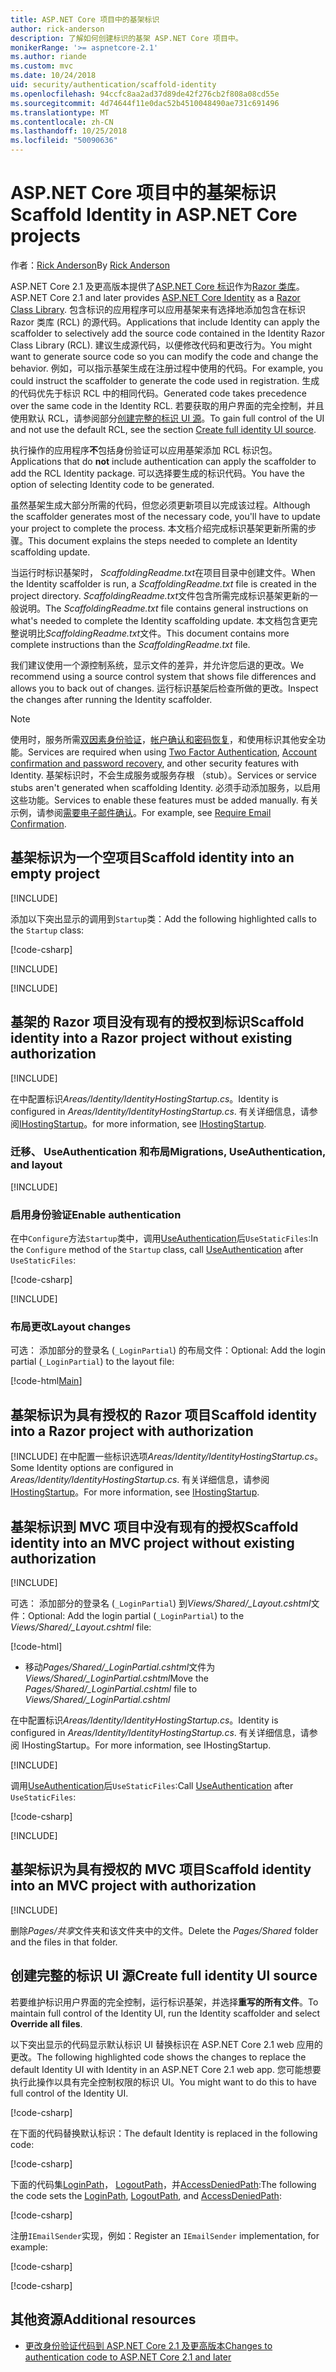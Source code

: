 ```yaml
---
title: ASP.NET Core 项目中的基架标识
author: rick-anderson
description: 了解如何创建标识的基架 ASP.NET Core 项目中。
monikerRange: '>= aspnetcore-2.1'
ms.author: riande
ms.custom: mvc
ms.date: 10/24/2018
uid: security/authentication/scaffold-identity
ms.openlocfilehash: 94ccfc8aa2ad37d89de42f276cb2f808a08cd55e
ms.sourcegitcommit: 4d74644f11e0dac52b4510048490ae731c691496
ms.translationtype: MT
ms.contentlocale: zh-CN
ms.lasthandoff: 10/25/2018
ms.locfileid: "50090636"
---
```

# <a name="scaffold-identity-in-aspnet-core-projects"></a><span data-ttu-id="3ade2-103">ASP.NET Core 项目中的基架标识</span><span class="sxs-lookup"><span data-stu-id="3ade2-103">Scaffold Identity in ASP.NET Core projects</span></span>

<span data-ttu-id="3ade2-104">作者：[Rick Anderson](https://twitter.com/RickAndMSFT)</span><span class="sxs-lookup"><span data-stu-id="3ade2-104">By [Rick Anderson](https://twitter.com/RickAndMSFT)</span></span>

<span data-ttu-id="3ade2-105">ASP.NET Core 2.1 及更高版本提供了[ASP.NET Core 标识](xref:security/authentication/identity)作为[Razor 类库](xref:razor-pages/ui-class)。</span><span class="sxs-lookup"><span data-stu-id="3ade2-105">ASP.NET Core 2.1 and later provides [ASP.NET Core Identity](xref:security/authentication/identity) as a [Razor Class Library](xref:razor-pages/ui-class).</span></span> <span data-ttu-id="3ade2-106">包含标识的应用程序可以应用基架来有选择地添加包含在标识 Razor 类库 (RCL) 的源代码。</span><span class="sxs-lookup"><span data-stu-id="3ade2-106">Applications that include Identity can apply the scaffolder to selectively add the source code contained in the Identity Razor Class Library (RCL).</span></span> <span data-ttu-id="3ade2-107">建议生成源代码，以便修改代码和更改行为。</span><span class="sxs-lookup"><span data-stu-id="3ade2-107">You might want to generate source code so you can modify the code and change the behavior.</span></span> <span data-ttu-id="3ade2-108">例如，可以指示基架生成在注册过程中使用的代码。</span><span class="sxs-lookup"><span data-stu-id="3ade2-108">For example, you could instruct the scaffolder to generate the code used in registration.</span></span> <span data-ttu-id="3ade2-109">生成的代码优先于标识 RCL 中的相同代码。</span><span class="sxs-lookup"><span data-stu-id="3ade2-109">Generated code takes precedence over the same code in the Identity RCL.</span></span> <span data-ttu-id="3ade2-110">若要获取的用户界面的完全控制，并且使用默认 RCL，请参阅部分[创建完整的标识 UI 源](#full)。</span><span class="sxs-lookup"><span data-stu-id="3ade2-110">To gain full control of the UI and not use the default RCL, see the section [Create full identity UI source](#full).</span></span>

<span data-ttu-id="3ade2-111">执行操作的应用程序**不**包括身份验证可以应用基架添加 RCL 标识包。</span><span class="sxs-lookup"><span data-stu-id="3ade2-111">Applications that do **not** include authentication can apply the scaffolder to add the RCL Identity package.</span></span> <span data-ttu-id="3ade2-112">可以选择要生成的标识代码。</span><span class="sxs-lookup"><span data-stu-id="3ade2-112">You have the option of selecting Identity code to be generated.</span></span>

<span data-ttu-id="3ade2-113">虽然基架生成大部分所需的代码，但您必须更新项目以完成该过程。</span><span class="sxs-lookup"><span data-stu-id="3ade2-113">Although the scaffolder generates most of the necessary code, you'll have to update your project to complete the process.</span></span> <span data-ttu-id="3ade2-114">本文档介绍完成标识基架更新所需的步骤。</span><span class="sxs-lookup"><span data-stu-id="3ade2-114">This document explains the steps needed to complete an Identity scaffolding update.</span></span>

<span data-ttu-id="3ade2-115">当运行时标识基架时， *ScaffoldingReadme.txt*在项目目录中创建文件。</span><span class="sxs-lookup"><span data-stu-id="3ade2-115">When the Identity scaffolder is run, a *ScaffoldingReadme.txt* file is created in the project directory.</span></span> <span data-ttu-id="3ade2-116">*ScaffoldingReadme.txt*文件包含所需完成标识基架更新的一般说明。</span><span class="sxs-lookup"><span data-stu-id="3ade2-116">The *ScaffoldingReadme.txt* file contains general instructions on what's needed to complete the Identity scaffolding update.</span></span> <span data-ttu-id="3ade2-117">本文档包含更完整说明比*ScaffoldingReadme.txt*文件。</span><span class="sxs-lookup"><span data-stu-id="3ade2-117">This document contains more complete instructions than the *ScaffoldingReadme.txt* file.</span></span>

<span data-ttu-id="3ade2-118">我们建议使用一个源控制系统，显示文件的差异，并允许您后退的更改。</span><span class="sxs-lookup"><span data-stu-id="3ade2-118">We recommend using a source control system that shows file differences and allows you to back out of changes.</span></span> <span data-ttu-id="3ade2-119">运行标识基架后检查所做的更改。</span><span class="sxs-lookup"><span data-stu-id="3ade2-119">Inspect the changes after running the Identity scaffolder.</span></span>

> [!NOTE]
> <span data-ttu-id="3ade2-120">使用时，服务所需[双因素身份验证](xref:security/authentication/identity-enable-qrcodes)，[帐户确认和密码恢复](xref:security/authentication/accconfirm)，和使用标识其他安全功能。</span><span class="sxs-lookup"><span data-stu-id="3ade2-120">Services are required when using [Two Factor Authentication](xref:security/authentication/identity-enable-qrcodes), [Account confirmation and password recovery](xref:security/authentication/accconfirm), and other security features with Identity.</span></span> <span data-ttu-id="3ade2-121">基架标识时，不会生成服务或服务存根 （stub）。</span><span class="sxs-lookup"><span data-stu-id="3ade2-121">Services or service stubs aren't generated when scaffolding Identity.</span></span> <span data-ttu-id="3ade2-122">必须手动添加服务，以启用这些功能。</span><span class="sxs-lookup"><span data-stu-id="3ade2-122">Services to enable these features must be added manually.</span></span> <span data-ttu-id="3ade2-123">有关示例，请参阅[需要电子邮件确认](xref:security/authentication/accconfirm#require-email-confirmation)。</span><span class="sxs-lookup"><span data-stu-id="3ade2-123">For example, see [Require Email Confirmation](xref:security/authentication/accconfirm#require-email-confirmation).</span></span>

## <a name="scaffold-identity-into-an-empty-project"></a><span data-ttu-id="3ade2-124">基架标识为一个空项目</span><span class="sxs-lookup"><span data-stu-id="3ade2-124">Scaffold identity into an empty project</span></span>

[!INCLUDE[](~/includes/scaffold-identity/id-scaffold-dlg.md)]

<span data-ttu-id="3ade2-125">添加以下突出显示的调用到`Startup`类：</span><span class="sxs-lookup"><span data-stu-id="3ade2-125">Add the following highlighted calls to the `Startup` class:</span></span>

[!code-csharp[](scaffold-identity/sample/StartupEmpty.cs?name=snippet1&highlight=5,20-23)]

[!INCLUDE[](~/includes/scaffold-identity/hsts.md)]

[!INCLUDE[](~/includes/scaffold-identity/migrations.md)]

## <a name="scaffold-identity-into-a-razor-project-without-existing-authorization"></a><span data-ttu-id="3ade2-126">基架的 Razor 项目没有现有的授权到标识</span><span class="sxs-lookup"><span data-stu-id="3ade2-126">Scaffold identity into a Razor project without existing authorization</span></span>

<!--
set projNam=RPnoAuth
set projType=razor
set version=2.1.0

dotnet new %projType% -o %projNam%
cd %projNam%
dotnet add package Microsoft.VisualStudio.Web.CodeGeneration.Design -v %version%
dotnet restore
dotnet aspnet-codegenerator identity --useDefaultUI
dotnet ef migrations add CreateIdentitySchema
dotnet ef database update
-->

[!INCLUDE[](~/includes/scaffold-identity/id-scaffold-dlg.md)]

<span data-ttu-id="3ade2-127">在中配置标识*Areas/Identity/IdentityHostingStartup.cs*。</span><span class="sxs-lookup"><span data-stu-id="3ade2-127">Identity is configured in *Areas/Identity/IdentityHostingStartup.cs*.</span></span> <span data-ttu-id="3ade2-128">有关详细信息，请参阅[IHostingStartup](xref:fundamentals/configuration/platform-specific-configuration)。</span><span class="sxs-lookup"><span data-stu-id="3ade2-128">for more information, see [IHostingStartup](xref:fundamentals/configuration/platform-specific-configuration).</span></span>

<a name="efm"></a>

### <a name="migrations-useauthentication-and-layout"></a><span data-ttu-id="3ade2-129">迁移、 UseAuthentication 和布局</span><span class="sxs-lookup"><span data-stu-id="3ade2-129">Migrations, UseAuthentication, and layout</span></span>

[!INCLUDE[](~/includes/scaffold-identity/migrations.md)]

<a name="useauthentication"></a>

### <a name="enable-authentication"></a><span data-ttu-id="3ade2-130">启用身份验证</span><span class="sxs-lookup"><span data-stu-id="3ade2-130">Enable authentication</span></span>

<span data-ttu-id="3ade2-131">在中`Configure`方法`Startup`类中，调用[UseAuthentication](/dotnet/api/microsoft.aspnetcore.builder.authappbuilderextensions.useauthentication?view=aspnetcore-2.0#Microsoft_AspNetCore_Builder_AuthAppBuilderExtensions_UseAuthentication_Microsoft_AspNetCore_Builder_IApplicationBuilder_)后`UseStaticFiles`:</span><span class="sxs-lookup"><span data-stu-id="3ade2-131">In the `Configure` method of the `Startup` class, call [UseAuthentication](/dotnet/api/microsoft.aspnetcore.builder.authappbuilderextensions.useauthentication?view=aspnetcore-2.0#Microsoft_AspNetCore_Builder_AuthAppBuilderExtensions_UseAuthentication_Microsoft_AspNetCore_Builder_IApplicationBuilder_) after `UseStaticFiles`:</span></span>

[!code-csharp[](scaffold-identity/sample/StartupRPnoAuth.cs?name=snippet1&highlight=29)]

[!INCLUDE[](~/includes/scaffold-identity/hsts.md)]

### <a name="layout-changes"></a><span data-ttu-id="3ade2-132">布局更改</span><span class="sxs-lookup"><span data-stu-id="3ade2-132">Layout changes</span></span>

<span data-ttu-id="3ade2-133">可选： 添加部分的登录名 (`_LoginPartial`) 的布局文件：</span><span class="sxs-lookup"><span data-stu-id="3ade2-133">Optional: Add the login partial (`_LoginPartial`) to the layout file:</span></span>

[!code-html[Main](scaffold-identity/sample/_Layout.cshtml?highlight=37)]

## <a name="scaffold-identity-into-a-razor-project-with-authorization"></a><span data-ttu-id="3ade2-134">基架标识为具有授权的 Razor 项目</span><span class="sxs-lookup"><span data-stu-id="3ade2-134">Scaffold identity into a Razor project with authorization</span></span>

<!--
Use >=2.1: dotnet new webapp -au Individual -o RPauth
Use = 2.0: dotnet new razor -au Individual -o RPauth

dotnet new webapp -au Individual -o RPauth

dotnet new razor -au Individual -o RPauth
cd RPauth
dotnet add package Microsoft.VisualStudio.Web.CodeGeneration.Design
dotnet restore
dotnet aspnet-codegenerator identity -dc RPauth.Data.ApplicationDbContext --files Account.Register
-->

[!INCLUDE[](~/includes/scaffold-identity/id-scaffold-dlg-auth.md)]
<span data-ttu-id="3ade2-135">在中配置一些标识选项*Areas/Identity/IdentityHostingStartup.cs*。</span><span class="sxs-lookup"><span data-stu-id="3ade2-135">Some Identity options are configured in *Areas/Identity/IdentityHostingStartup.cs*.</span></span> <span data-ttu-id="3ade2-136">有关详细信息，请参阅[IHostingStartup](xref:fundamentals/configuration/platform-specific-configuration)。</span><span class="sxs-lookup"><span data-stu-id="3ade2-136">For more information, see [IHostingStartup](xref:fundamentals/configuration/platform-specific-configuration).</span></span>

## <a name="scaffold-identity-into-an-mvc-project-without-existing-authorization"></a><span data-ttu-id="3ade2-137">基架标识到 MVC 项目中没有现有的授权</span><span class="sxs-lookup"><span data-stu-id="3ade2-137">Scaffold identity into an MVC project without existing authorization</span></span>

<!--
set projNam=MvcNoAuth
set projType=mvc
set version=2.1.0

dotnet new %projType% -o %projNam%
cd %projNam%
dotnet add package Microsoft.VisualStudio.Web.CodeGeneration.Design -v %version%
dotnet restore
dotnet aspnet-codegenerator identity --useDefaultUI
dotnet ef migrations add CreateIdentitySchema
dotnet ef database update
-->

[!INCLUDE[](~/includes/scaffold-identity/id-scaffold-dlg.md)]

<span data-ttu-id="3ade2-138">可选： 添加部分的登录名 (`_LoginPartial`) 到*Views/Shared/_Layout.cshtml*文件：</span><span class="sxs-lookup"><span data-stu-id="3ade2-138">Optional: Add the login partial (`_LoginPartial`) to the *Views/Shared/_Layout.cshtml* file:</span></span>

[!code-html[](scaffold-identity/sample/_LayoutMvc.cshtml?highlight=37)]

* <span data-ttu-id="3ade2-139">移动*Pages/Shared/_LoginPartial.cshtml*文件为*Views/Shared/_LoginPartial.cshtml*</span><span class="sxs-lookup"><span data-stu-id="3ade2-139">Move the *Pages/Shared/_LoginPartial.cshtml* file to *Views/Shared/_LoginPartial.cshtml*</span></span>

<span data-ttu-id="3ade2-140">在中配置标识*Areas/Identity/IdentityHostingStartup.cs*。</span><span class="sxs-lookup"><span data-stu-id="3ade2-140">Identity is configured in *Areas/Identity/IdentityHostingStartup.cs*.</span></span> <span data-ttu-id="3ade2-141">有关详细信息，请参阅 IHostingStartup。</span><span class="sxs-lookup"><span data-stu-id="3ade2-141">For more information, see IHostingStartup.</span></span>

[!INCLUDE[](~/includes/scaffold-identity/migrations.md)]

<span data-ttu-id="3ade2-142">调用[UseAuthentication](/dotnet/api/microsoft.aspnetcore.builder.authappbuilderextensions.useauthentication?view=aspnetcore-2.0#Microsoft_AspNetCore_Builder_AuthAppBuilderExtensions_UseAuthentication_Microsoft_AspNetCore_Builder_IApplicationBuilder_)后`UseStaticFiles`:</span><span class="sxs-lookup"><span data-stu-id="3ade2-142">Call [UseAuthentication](/dotnet/api/microsoft.aspnetcore.builder.authappbuilderextensions.useauthentication?view=aspnetcore-2.0#Microsoft_AspNetCore_Builder_AuthAppBuilderExtensions_UseAuthentication_Microsoft_AspNetCore_Builder_IApplicationBuilder_) after `UseStaticFiles`:</span></span>

[!code-csharp[](scaffold-identity/sample/StartupMvcNoAuth.cs?name=snippet1&highlight=23)]

[!INCLUDE[](~/includes/scaffold-identity/hsts.md)]

## <a name="scaffold-identity-into-an-mvc-project-with-authorization"></a><span data-ttu-id="3ade2-143">基架标识为具有授权的 MVC 项目</span><span class="sxs-lookup"><span data-stu-id="3ade2-143">Scaffold identity into an MVC project with authorization</span></span>

<!--
dotnet new mvc -au Individual -o MvcAuth
cd MvcAuth
dotnet add package Microsoft.VisualStudio.Web.CodeGeneration.Design
dotnet restore
dotnet aspnet-codegenerator identity -dc MvcAuth.Data.ApplicationDbContext --files Account.Register
-->

[!INCLUDE[](~/includes/scaffold-identity/id-scaffold-dlg-auth.md)]

<span data-ttu-id="3ade2-144">删除*Pages/共享*文件夹和该文件夹中的文件。</span><span class="sxs-lookup"><span data-stu-id="3ade2-144">Delete the *Pages/Shared* folder and the files in that folder.</span></span>

<a name="full"></a>

## <a name="create-full-identity-ui-source"></a><span data-ttu-id="3ade2-145">创建完整的标识 UI 源</span><span class="sxs-lookup"><span data-stu-id="3ade2-145">Create full identity UI source</span></span>

<span data-ttu-id="3ade2-146">若要维护标识用户界面的完全控制，运行标识基架，并选择**重写的所有文件**。</span><span class="sxs-lookup"><span data-stu-id="3ade2-146">To maintain full control of the Identity UI, run the Identity scaffolder and select **Override all files**.</span></span>

<span data-ttu-id="3ade2-147">以下突出显示的代码显示默认标识 UI 替换标识在 ASP.NET Core 2.1 web 应用的更改。</span><span class="sxs-lookup"><span data-stu-id="3ade2-147">The following highlighted code shows the changes to replace the default Identity UI with Identity in an ASP.NET Core 2.1 web app.</span></span> <span data-ttu-id="3ade2-148">您可能想要执行此操作以具有完全控制权限的标识 UI。</span><span class="sxs-lookup"><span data-stu-id="3ade2-148">You might want to do this to have full control of the Identity UI.</span></span>

[!code-csharp[](scaffold-identity/sample/StartupFull.cs?name=snippet1&highlight=13-14,17-999)]

<span data-ttu-id="3ade2-149">在下面的代码替换默认标识：</span><span class="sxs-lookup"><span data-stu-id="3ade2-149">The default Identity is replaced in the following code:</span></span>

[!code-csharp[](scaffold-identity/sample/StartupFull.cs?name=snippet2)]

<span data-ttu-id="3ade2-150">下面的代码集[LoginPath](/dotnet/api/microsoft.aspnetcore.authentication.cookies.cookieauthenticationoptions.loginpath)， [LogoutPath](/dotnet/api/microsoft.aspnetcore.authentication.cookies.cookieauthenticationoptions.logoutpath)，并[AccessDeniedPath](/dotnet/api/microsoft.aspnetcore.authentication.cookies.cookieauthenticationoptions.accessdeniedpath):</span><span class="sxs-lookup"><span data-stu-id="3ade2-150">The following the code sets the [LoginPath](/dotnet/api/microsoft.aspnetcore.authentication.cookies.cookieauthenticationoptions.loginpath), [LogoutPath](/dotnet/api/microsoft.aspnetcore.authentication.cookies.cookieauthenticationoptions.logoutpath), and [AccessDeniedPath](/dotnet/api/microsoft.aspnetcore.authentication.cookies.cookieauthenticationoptions.accessdeniedpath):</span></span>

[!code-csharp[](scaffold-identity/sample/StartupFull.cs?name=snippet3)]

<span data-ttu-id="3ade2-151">注册`IEmailSender`实现，例如：</span><span class="sxs-lookup"><span data-stu-id="3ade2-151">Register an `IEmailSender` implementation, for example:</span></span>

[!code-csharp[](scaffold-identity/sample/StartupFull.cs?name=snippet4)]

[!code-csharp[](scaffold-identity/sample/StartupFull.cs?name=snippet)]

## <a name="additional-resources"></a><span data-ttu-id="3ade2-152">其他资源</span><span class="sxs-lookup"><span data-stu-id="3ade2-152">Additional resources</span></span>

* [<span data-ttu-id="3ade2-153">更改身份验证代码到 ASP.NET Core 2.1 及更高版本</span><span class="sxs-lookup"><span data-stu-id="3ade2-153">Changes to authentication code to ASP.NET Core 2.1 and later</span></span>](xref:migration/20_21#changes-to-authentication-code)
